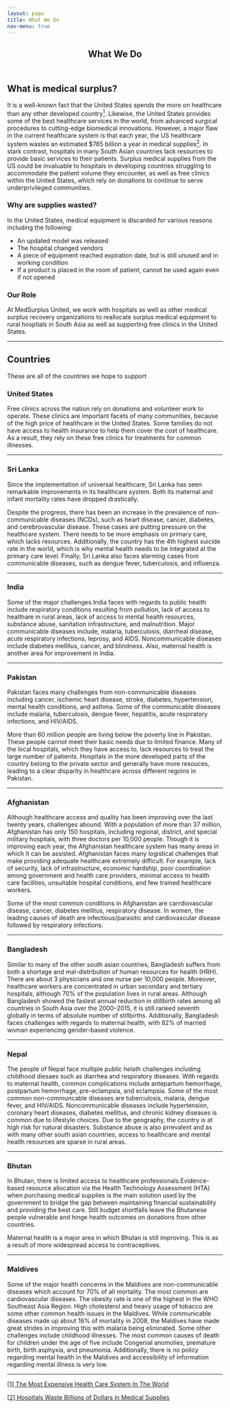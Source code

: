 ```yaml
---
layout: page
title: What We Do
nav-menu: true
---
```


<!-- Main -->
<div id="main" class="alt">

<!-- One -->
<section id="one">
	<div class="inner">
		<header class="major">
			<h1> What We Do</h1>
		</header>

<!-- Content -->
<h2 id="content">What is medical surplus?</h2>
<p> It is a well-known fact that the United States spends the more on healthcare than any other developed country<a href="#section1"><sup >1</sup></a>. Likewise, the United States provides some of the best healthcare services in the world, from advanced surgical procedures to cutting-edge biomedical innovations. However, a major flaw in the current healthcare system is that each year, the US healthcare system wastes an estimated $765 billion a year in medical supplies<a href="#section2"><sup >2</sup></a>. In stark contrast, hospitals in many South Asian countries lack resources to provide basic services to their patients. Surplus medical supplies from the US could be invaluable to hospitals in developing countries struggling to accommodate the patient volume they encounter, as well as free clinics within the United States, which rely on donations to continue to serve underprivileged communities.
</p>
<div class="row">
	<div class="6u 12u$(small)">
		<h3>Why are supplies wasted?</h3>
		<p> In the United States, medical equipment is discarded for various reasons including the following:
		<ul>
			<li>An updated model was released </li>
			<li>The hospital changed vendors</li>
			<li>A piece of equipment reached expiration date, but is still unused and in working condition</li>
			<li>If a product is placed in the room of patient, cannot be used again even if not opened</li>
		</ul>
		</p>
	</div>
	<div class="6u$ 12u$(small)">
		<h3>Our Role</h3>
		<p>At MedSurplus United, we work with hospitals as well as other medical surplus recovery organizations to reallocate surplus medical equipment to rural hosptials in South Asia as well as supporting free clinics in the United States. </p>
	</div>
</div>

<hr class="major" />

<!-- Elements -->
<h2 id="content">Countries</h2>

<p>These are all of the countries we hope to support</p>	

<!-- Text stuff -->
<h3>United States</h3>
<p>Free clinics across the nation rely on donations and volunteer work to operate. These clinics are important facets of many communities, because of the high price of healthcare in the United States. Some families do not have access to health insurance to help them cover the cost of healthcare. As a result, they rely on these free clinics for treatments for common illnesses. </p>
<hr />
<h3>Sri Lanka</h3>
<p>Since the implementation of universal healthcare, Sri Lanka has seen remarkable improvements in its healthcare system. Both its maternal and infant mortality rates have dropped drastically.</p>

<p>Despite the progress, there has been an increase in the prevalence of non-communicable diseases (NCDs), such as heart disease, cancer, diabetes, and cerebrovascular disease. These cases are putting pressure on the healthcare system. There needs to be more emphasis on primary care, which lacks resources. Additionally, the country has the 4th highest suicide rate in the world, which is why mental health needs to be integrated at the primary care level. Finally, Sri Lanka also faces alarming cases from communicable diseases, such as dengue fever, tuberculosis, and influenza.</p>
<hr />

<h3>India</h3>
Some of the major challenges India faces with regards to public health include respiratory conditions resulting from pollution, lack of access to healthare in rural areas, lack of access to mental health resources, substance abuse, sanitation infrastructure, and malnutrition. Major communicable diseases include, malaria, tuberculosis, diarrheal disease, acute respiratory infections, leprosy, and AIDS. Noncommunicable diseases include diabetes mellitus, cancer, and blindness. Also, maternal health is another area for improvement in India. 
<hr />

<h3>Pakistan</h3>

<p>Pakistan faces many challenges from non-communicable diseases including cancer, ischemic heart disease, stroke, diabetes, hypertension, mental health conditions, and asthma. Some of the communicable diseases include malaria, tuberculosis, dengue fever, hepatitis, acute respiratory infections, and HIV/AIDS.</p><p> More than 60 million people are living below the poverty line in Pakistan. These people cannot meet their basic needs due to limited finance. Many of the local hospitals, which they have access to, lack resources to treat the large number of patients. Hospitals in the more developed parts of the country belong to the private sector and generally have more resouces, leading to a clear disparity in healthcare across different regoins in Pakistan. </p>
<hr />


<h3>Afghanistan</h3>

<p>Although healthcare access and quality has been improving over the last twenty years, challenges abound. With a population of more than 37 million, Afghanistan has only 150 hospitals, including regional, district, and special military hospitals, with three doctors per 10,000 people. Though it is improving each year, the Afghanistan healthcare system has many areas in which it can be assisted. Afghanistan faces many logistical challenges that make providing adequate healthcare extremely difficult. For example, lack of security, lack of infrastructure, economic hardship, poor coordination among government and health care providers, minimal access to health care facilities, unsuitable hospital conditions, and few trained healthcare workers. 
</p>
<p>Some of the most common conditions in Afghanistan are carrdiovascular disease, cancer, diabetes mellitus, respiratory disease. In women, the leading causes of death are infectious/parasitic and cardiovascular disease followed by respiratory infections.
<hr />


<h3>Bangladesh</h3>

<p>Similar to many of the other south asian countries, Bangladesh suffers from both a shortage and mal-distribution of human resources for health (HRH).  There are about 3 physicians and one nurse per 10,000 people. Moreover, healthcare workers are concentrated in urban secondary and tertiary hospitals, although 70% of the population lives in rural areas. Although Bangladesh showed the fastest annual reduction in stillbirth rates among all countries in South Asia over the 2000–2015, it is  still ranked seventh globally in terms of absolute number of stillbirths. Additionally, Bangladesh faces challenges with regards to maternal health, with 82% of married woman experiencing gender-based violence.
  </p>
<hr />

<h3>Nepal</h3>

<p>The people of Nepal face multiple public helath challenges including childhood diesaes such as diarrhea and respiratory diseases. With regards to maternal health, common complications include antepartum hemorrhage, postpartum hemorrhage, pre-eclampsia, and eclampsia. Some of the most common non-communcable diseases are tuberculosis, malaria, dengue fever, and HIV/AIDS. Noncommunicable diseases include hypertension, coronary heart diseases, diabetes mellitus, and chronic kidney diseases is common due to lifestyle choices. Due to the geography, the country is at high risk for natural disasters. Substance abuse is also prrevalent and as with many other south asian countries, access to healthcare and mental health resources are sparse in rural areas.
</p>
<hr />

<h3>Bhutan</h3>

<p>In Bhutan, there is limited access to healthcare professionals.Evidence-based resource allocation via the Health Technology Assessment (HTA) when purchasing medical supplies is the main solution used by the government to bridge the gap between maintaining financial sustainability and providing the best care. Still budget shortfalls leave the Bhutanese people vulnerable and hinge health outcomes on donations from other countries. 

Maternal health is a major area in which Bhutan is still improving. This is as a result of more widespread access to contraceptives.
 </p>
<hr />

<h3>Maldives</h3>

<p> Some of the major health concerns in the Maldives are non-communicable diseases which account for 70% of all mortality. The most common are cardiovascular diseases. The obesity rate is one of the highest in the WHO Southeast Asia Region. High cholesterol and heavy usage of tobacco are some other common health issues in the Maldives. While communicable diseases made up about 16% of mortality in 2008, the Maldives have made great strides in improving this with malaria being eliminated. Some other challenges include childhood illnesses. The most common causes of death for children under the age of five include Congenial anomolies, premature birth, birth asphyxia, and pneumonia. Additionally, there is no policy regarding mental health in the Maldives and accessibility of information regarding mental illness is very low.

</p>
<hr />

<!-- Blockquote 
<h3>Blockquote</h3>
<blockquote>Fringilla nisl. Donec accumsan interdum nisi, quis tincidunt felis sagittis eget tempus euismod. Vestibulum ante ipsum primis in faucibus vestibulum. Blandit adipiscing eu felis iaculis volutpat ac adipiscing accumsan faucibus. Vestibulum ante ipsum primis in faucibus vestibulum. Blandit adipiscing eu felis.</blockquote> -->





<a href="https://www.hsph.harvard.edu/news/hsph-in-the-news/the-most-expensive-health-care-system-in-the-world/"><p id="section1">[1] The Most Expensive Health Care System In The World</p></a>
<a href="https://www.usnews.com/news/healthcare-of-tomorrow/articles/2017-03-09/hospitals-are-wasting-billions-of-dollars-worth-of-medical-equipment"><p id="section2">[2] Hospitals Waste Billions of Dollars in Medical Supplies</p></a>


